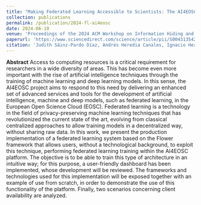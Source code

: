 ```yaml
---
title: "Making Federated Learning Accessible to Scientists: The AI4EOSC Approach"
collection: publications
permalink: /publication/2024-fl-ai4eosc
date: 2024-06-10
venue: 'Proceedings of the 2024 ACM Workshop on Information Hiding and Multimedia Security'
paperurl: 'https://www.sciencedirect.com/science/article/pii/S0043135423011661'
citation: 'Judith Sáinz-Pardo Díaz, Andrés Heredia Canales, Ignacio Heredia Cachá, Viet Tran, Giang Nguyen, Khadijeh Alibabaei, Marta Obregón Ruiz, Susana Rebolledo Ruiz, and Álvaro López García. 2024. Making Federated Learning Accessible to Scientists: The AI4EOSC Approach. In Proceedings of the 2024 ACM Workshop on Information Hiding and Multimedia Security (IH&MMSec '24). Association for Computing Machinery, New York, NY, USA, 253–264. https://doi.org/10.1145/3658664.3659642'
---
```


**Abstract**
Access to computing resources is a critical requirement for researchers in a wide diversity of areas. This has become even more important with the rise of artificial intelligence techniques through the training of machine learning and deep learning models. In this sense, the AI4EOSC project aims to respond to this need by delivering an enhanced set of advanced services and tools for the development of artificial intelligence, machine and deep models, such as federated learning, in the European Open Science Cloud (EOSC). Federated learning is a technology in the field of privacy-preserving machine learning techniques that has revolutionized the current state of the art, evolving from classical centralized approaches to allow training models in a decentralized way, without sharing raw data. In this work, we present the production implementation of a federated learning system based on the Flower framework that allows users, without a technological background, to exploit this technique, performing federated learning training within the AI4EOSC platform. The objective is to be able to train this type of architecture in an intuitive way; for this purpose, a user-friendly dashboard has been implemented, whose development will be reviewed. The frameworks and technologies used for this implementation will be exposed together with an example of use from scratch, in order to demonstrate the use of this functionality of the platform. Finally, two scenarios concerning client availability are analyzed.
